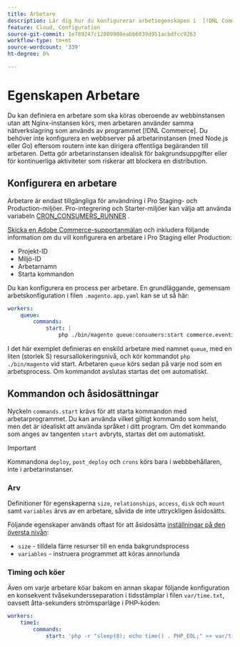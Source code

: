 ```yaml
---
title: Arbetare
description: Lär dig hur du konfigurerar arbetsegenskapen i  [!DNL Commerce] programkonfigurationsfilen.
feature: Cloud, Configuration
source-git-commit: 1e789247c12009908eabb6039d951acbdfcc9263
workflow-type: tm+mt
source-wordcount: '339'
ht-degree: 0%

---
```


# Egenskapen Arbetare

Du kan definiera en arbetare som ska köras oberoende av webbinstansen utan att Nginx-instansen körs, men arbetaren använder samma nätverkslagring som används av programmet [!DNL Commerce]. Du behöver inte konfigurera en webbserver på arbetarinstansen (med Node.js eller Go) eftersom routern inte kan dirigera offentliga begäranden till arbetaren. Detta gör arbetarinstansen idealisk för bakgrundsuppgifter eller för kontinuerliga aktiviteter som riskerar att blockera en distribution.

## Konfigurera en arbetare

Arbetare är endast tillgängliga för användning i Pro Staging- och Production-miljöer. Pro-integrering och Starter-miljöer kan välja att använda variabeln [CRON_CONSUMERS_RUNNER](../environment/variables-deploy.md#cron_consumers_runner) .

[Skicka en Adobe Commerce-supportanmälan](https://experienceleague.adobe.com/docs/commerce-knowledge-base/kb/help-center-guide/magento-help-center-user-guide.html?lang=sv-SE#submit-ticket) och inkludera följande information om du vill konfigurera en arbetare i Pro Staging eller Production:

- Projekt-ID
- Miljö-ID
- Arbetarnamn
- Starta kommandon

Du kan konfigurera en process per arbetare. En grundläggande, gemensam arbetskonfiguration i filen `.magento.app.yaml` kan se ut så här:

```yaml
workers:
    queue:
        commands:
            start: |
                php ./bin/magento queue:consumers:start commerce.eventing.event.publish
```

I det här exemplet definieras en enskild arbetare med namnet `queue`, med en liten (storlek S) resursallokeringsnivå, och kör kommandot `php ./bin/magento` vid start. Arbetaren `queue` körs sedan på varje nod som en arbetsprocess. Om kommandot avslutas startas det om automatiskt.

## Kommandon och åsidosättningar

Nyckeln `commands.start` krävs för att starta kommandon med arbetarprogrammet. Du kan använda vilket giltigt kommando som helst, men det är idealiskt att använda språket i ditt program. Om det kommando som anges av tangenten `start` avbryts, startas det om automatiskt.

>[!IMPORTANT]
>
>Kommandona `deploy`, `post_deploy` och `crons` körs bara i webbbehållaren, inte i arbetarinstanser.

### Arv

Definitioner för egenskaperna `size`, `relationships`, `access`, `disk` och `mount` samt `variables` ärvs av en arbetare, såvida de inte uttryckligen åsidosätts.

Följande egenskaper används oftast för att åsidosätta [inställningar på den översta nivån](properties.md):

- `size` - tilldela färre resurser till en enda bakgrundsprocess
- `variables` - instruera programmet att köras annorlunda

### Timing och köer

Även om varje arbetare köar bakom en annan skapar följande konfiguration en konsekvent tvåsekundersseparation i tidsstämplar i filen `var/time.txt`, oavsett åtta-sekunders strömsparläge i PHP-koden:

```yaml
workers:
    time1:
        commands:
            start: 'php -r "sleep(8); echo time() . PHP_EOL;" >> var/time.txt& sleep 2'
```
